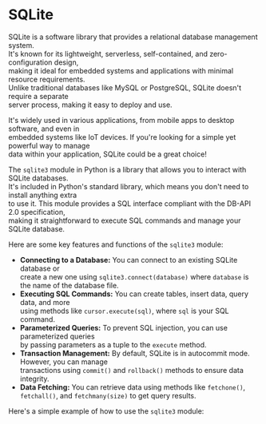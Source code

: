 # SQLite 

SQLite is a software library that provides a relational database management system.  
It's known for its lightweight, serverless, self-contained, and zero-configuration design,  
making it ideal for embedded systems and applications with minimal resource requirements.  
Unlike traditional databases like MySQL or PostgreSQL, SQLite doesn't require a separate  
server process, making it easy to deploy and use.

It's widely used in various applications, from mobile apps to desktop software, and even in  
embedded systems like IoT devices. If you're looking for a simple yet powerful way to manage  
data within your application, SQLite could be a great choice!

The `sqlite3` module in Python is a library that allows you to interact with SQLite databases.  
It's included in Python's standard library, which means you don't need to install anything extra  
to use it. This module provides a SQL interface compliant with the DB-API 2.0 specification,  
making it straightforward to execute SQL commands and manage your SQLite database.

Here are some key features and functions of the `sqlite3` module:
- **Connecting to a Database:** You can connect to an existing SQLite database or  
  create a new one using `sqlite3.connect(database)` where `database` is the name of the database file.  
- **Executing SQL Commands:** You can create tables, insert data, query data, and more  
  using methods like `cursor.execute(sql)`, where `sql` is your SQL command.  
- **Parameterized Queries:** To prevent SQL injection, you can use parameterized queries  
  by passing parameters as a tuple to the `execute` method.  
- **Transaction Management:** By default, SQLite is in autocommit mode. However, you can manage  
   transactions using `commit()` and `rollback()` methods to ensure data integrity.  
- **Data Fetching:** You can retrieve data using methods like `fetchone()`, `fetchall()`, and
  `fetchmany(size)` to get query results.  

Here's a simple example of how to use the `sqlite3` module:



